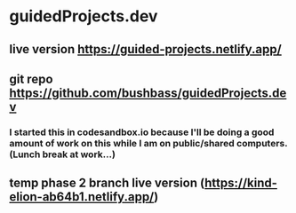 # guidedProjects.dev

## live version https://guided-projects.netlify.app/

## git repo https://github.com/bushbass/guidedProjects.dev

### I started this in codesandbox.io because I'll be doing a good amount of work on this while I am on public/shared computers. (Lunch break at work...)

## temp phase 2 branch live version (https://kind-elion-ab64b1.netlify.app/)
